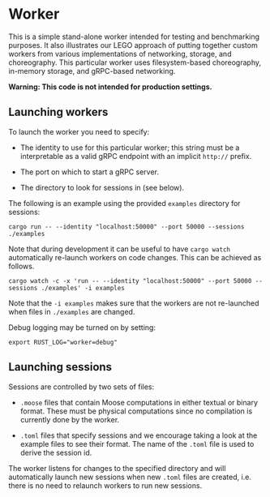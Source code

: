 # Worker

This is a simple stand-alone worker intended for testing and benchmarking purposes. It also illustrates our LEGO approach of putting together custom workers from various implementations of networking, storage, and choreography. This particular worker uses filesystem-based choreography, in-memory storage, and gRPC-based networking.

**Warning: This code is not intended for production settings.**

## Launching workers

To launch the worker you need to specify:

- The identity to use for this particular worker; this string must be a interpretable as a valid gRPC endpoint with an implicit `http://` prefix.

- The port on which to start a gRPC server.

- The directory to look for sessions in (see below).

The following is an example using the provided `examples` directory for sessions:

```
cargo run -- --identity "localhost:50000" --port 50000 --sessions ./examples
```

Note that during development it can be useful to have `cargo watch` automatically re-launch workers on code changes. This can be achieved as follows.

```
cargo watch -c -x 'run -- --identity "localhost:50000" --port 50000 --sessions ./examples' -i examples
```

Note that the `-i examples` makes sure that the workers are not re-launched when files in `./examples` are changed.

Debug logging may be turned on by setting:

```
export RUST_LOG="worker=debug"
```

## Launching sessions

Sessions are controlled by two sets of files:

- `.moose` files that contain Moose computations in either textual or binary format. These must be physical computations since no compilation is currently done by the worker.

- `.toml` files that specify sessions and we encourage taking a look at the example files to see their format. The name of the `.toml` file is used to derive the session id.

The worker listens for changes to the specified directory and will automatically launch new sessions when new `.toml` files are created, i.e. there is no need to relaunch workers to run new sessions.
